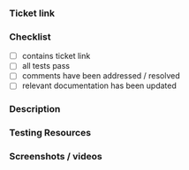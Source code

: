 ### Ticket link

<!-- Replace this comment with a link to the JIRA Ticket -->

### Checklist

- [ ] contains ticket link
- [ ] all tests pass
- [ ] comments have been addressed / resolved
- [ ] relevant documentation has been updated

### Description

<!-- Write briefly: 1-2 bullets on **what** does this PR do and 2-3 bullets on **how** did you achieve it? -->

### Testing Resources

<!-- If applicable, attach/link any resources that can be used to test your changes -->

### Screenshots / videos

<!-- Visualise what you've changed -->

